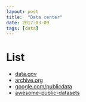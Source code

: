 ```yaml
---
layout: post
title:  "Data center"
date: 2017-03-09
tags: [data]
---
```


# List
* [data.gov](https://www.data.gov/)
* [archive.org](https://archive.org/)
* [google.com/publicdata](https://www.google.com/publicdata/directory)
* [awesome-public-datasets](https://github.com/caesar0301/awesome-public-datasets)
